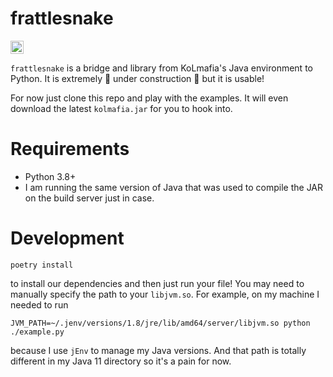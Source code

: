 frattlesnake
===

<img class="snake" src="https://cdn.coldfront.net/thekolwiki/images/a/a6/Snakeboss2.gif" style="height:1.5em" />

`frattlesnake` is a bridge and library from KoLmafia's Java environment to Python. It is extremely 🚧 under construction 🚧 but it is usable!

For now just clone this repo and play with the examples. It will even download the latest `kolmafia.jar` for you to hook into.

Requirements
====

* Python 3.8+
* I am running the same version of Java that was used to compile the JAR on the build server just in case.

Development
===

```shell
poetry install
```

to install our dependencies and then just run your file! You may need to manually specify the path to your `libjvm.so`. For example, on my machine I needed to run

```shell
JVM_PATH=~/.jenv/versions/1.8/jre/lib/amd64/server/libjvm.so python ./example.py
```

because I use `jEnv` to manage my Java versions. And that path is totally different in my Java 11 directory so it's a pain for now.
